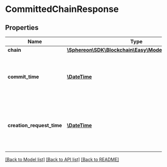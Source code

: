 # CommittedChainResponse

## Properties
Name | Type | Description | Notes
------------ | ------------- | ------------- | -------------
**chain** | [**\Sphereon\SDK\Blockchain\Easy\Model\CommittedChain**](CommittedChain.md) |  | 
**commit_time** | [**\DateTime**](\DateTime.md) | The time at which the chain was first committed in ISO 8601 format | [optional] 
**creation_request_time** | [**\DateTime**](\DateTime.md) | The time at which the chain creation was first requested in ISO 8601 format | [optional] 

[[Back to Model list]](../README.md#documentation-for-models) [[Back to API list]](../README.md#documentation-for-api-endpoints) [[Back to README]](../README.md)


